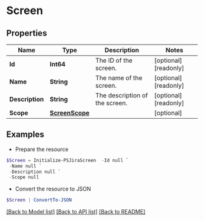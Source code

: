 # Screen
## Properties

Name | Type | Description | Notes
------------ | ------------- | ------------- | -------------
**Id** | **Int64** | The ID of the screen. | [optional] [readonly] 
**Name** | **String** | The name of the screen. | [optional] [readonly] 
**Description** | **String** | The description of the screen. | [optional] [readonly] 
**Scope** | [**ScreenScope**](ScreenScope.md) |  | [optional] 

## Examples

- Prepare the resource
```powershell
$Screen = Initialize-PSJiraScreen  -Id null `
 -Name null `
 -Description null `
 -Scope null
```

- Convert the resource to JSON
```powershell
$Screen | ConvertTo-JSON
```

[[Back to Model list]](../README.md#documentation-for-models) [[Back to API list]](../README.md#documentation-for-api-endpoints) [[Back to README]](../README.md)

